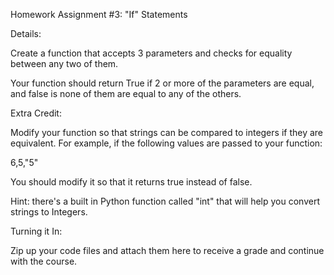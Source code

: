 Homework Assignment #3: "If" Statements


Details:
 
Create a function that accepts 3 parameters and checks for equality between any two of them.

Your function should return True if 2 or more of the parameters are equal, and false is none of them are equal to any of the others.


Extra Credit:

Modify your function so that strings can be compared to integers if they are equivalent. For example, if the following values are passed to your function:

6,5,"5"

You should modify it so that it returns true instead of false.

Hint: there's a built in Python function called "int" that will help you convert strings to Integers.



Turning it In:

Zip up your code files and attach them here to receive a grade and continue with the course.